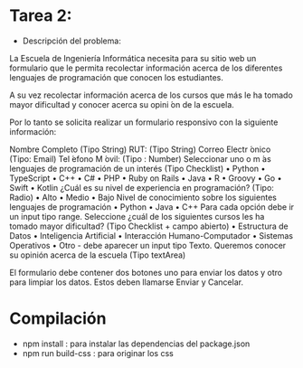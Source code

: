 # Tarea 2: 
- Descripción del problema:

La Escuela de Ingeniería Informática necesita para su sitio web un formulario que le permita recolectar información acerca de los diferentes lenguajes de programación que conocen los estudiantes.

A su vez recolectar información acerca de los cursos que más le ha tomado mayor dificultad y conocer acerca su opini ́on de la escuela. 

Por lo tanto se solicita realizar un formulario responsivo con la siguiente información:

Nombre Completo (Tipo String)
RUT: (Tipo String)
Correo Electr ́onico (Tipo: Email)
Tel ́efono M ́ovil: (Tipo : Number)
Seleccionar uno o m ́as lenguajes de programación de un interés (Tipo Checklist)
• Python
• TypeScript
• C++
• C#
• PHP
• Ruby on Rails 
• Java
• R
• Groovy
• Go
• Swift 
• Kotlin
¿Cuál es su nivel de experiencia en programación? (Tipo: Radio)
• Alto
• Medio 
• Bajo
Nivel de conocimiento sobre los siguientes lenguajes de programación
• Python 
• Java
• C++
Para cada opción debe ir un input tipo range.
Seleccione ¿cuál de los siguientes cursos les ha tomado mayor dificultad? (Tipo Checklist + campo abierto)
• Estructura de Datos
• Inteligencia Artificial
• Interacción Humano-Computador
• Sistemas Operativos
• Otro - debe aparecer un input tipo Texto.
Queremos conocer su opinión acerca de la escuela (Tipo textArea)

El formulario debe contener dos botones uno para enviar los datos y otro para limpiar los datos. Estos deben llamarse Enviar y Cancelar.
# Compilación
- npm install : para instalar las dependencias del package.json
- npm run build-css : para originar los css 